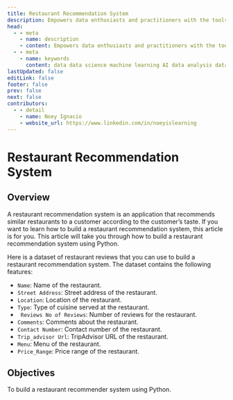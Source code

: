 ```yaml
---
title: Restaurant Recommendation System
description: Empowers data enthusiasts and practitioners with the tools and knowledge to unlock the potential of data.
head:
  - - meta
    - name: description
    - content: Empowers data enthusiasts and practitioners with the tools and knowledge to unlock the potential of data.
  - - meta
    - name: keywords
      content: data data science machine learning AI data analysis data-driven data enthusiasts data practitioners
lastUpdated: false
editLink: false
footer: false
prev: false
next: false
contributors:
  - - detail
    - name: Noey Ignacio
    - website_url: https://www.linkedin.com/in/noeyislearning
---
```


# Restaurant Recommendation System

<DownloadBadge githubURL=""></DownloadBadge>

## Overview

A restaurant recommendation system is an application that recommends similar restaurants to a customer according to the customer’s taste. If you want to learn how to build a restaurant recommendation system, this article is for you. This article will take you through how to build a restaurant recommendation system using Python.

Here is a dataset of restaurant reviews that you can use to build a restaurant recommendation system. The dataset contains the following features:

- `Name`: Name of the restaurant.
- `Street Address`: Street address of the restaurant.
- `Location`: Location of the restaurant.
- `Type`: Type of cuisine served at the restaurant.
- ` Reviews No of Reviews`: Number of reviews for the restaurant.
- `Comments`: Comments about the restaurant.
- `Contact Number`: Contact number of the restaurant.
- `Trip_advisor Url`: TripAdvisor URL of the restaurant.
- `Menu`: Menu of the restaurant.
- `Price_Range`: Price range of the restaurant.

## Objectives

To build a restaurant recommender system using Python.
